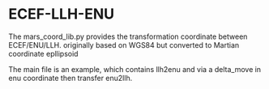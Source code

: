 # ECEF-LLH-ENU

The mars_coord_lib.py provides the transformation coordinate between ECEF/ENU/LLH. originally based on WGS84 but converted to Martian coordinate epllipsoid

The main file is an example, which contains llh2enu  and via a delta_move in enu coordinate then transfer enu2llh.


